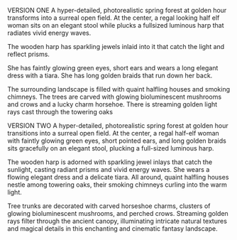 VERSION ONE
A hyper-detailed, photorealistic spring forest at golden hour transforms into a surreal open field. At the center, a regal looking half elf woman sits on an elegant stool while plucks a fullsized luminous harp that radiates vivid energy waves.

The wooden harp has sparkling jewels inlaid into it that catch the light and reflect prisms.

She has faintly glowing green eyes, short ears and wears a long elegant dress with a tiara.  She has long golden braids that run down her back.

The surrounding landscape is filled with quaint halfling houses and smoking chimneys.  The trees are carved with glowing bioluminescent mushrooms and crows and a lucky charm horsehoe.
There is streaming golden light rays cast through the towering oaks 

VERSION TWO
A hyper-detailed, photorealistic spring forest at golden hour transitions into a surreal open field. At the center, a regal half-elf woman with faintly glowing green eyes, short pointed ears, and long golden braids sits gracefully on an elegant stool, plucking a full-sized luminous harp.

The wooden harp is adorned with sparkling jewel inlays that catch the sunlight, casting radiant prisms and vivid energy waves. She wears a flowing elegant dress and a delicate tiara. All around, quaint halfling houses nestle among towering oaks, their smoking chimneys curling into the warm light.

Tree trunks are decorated with carved horseshoe charms, clusters of glowing bioluminescent mushrooms, and perched crows. Streaming golden rays filter through the ancient canopy, illuminating intricate natural textures and magical details in this enchanting and cinematic fantasy landscape.
